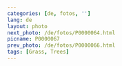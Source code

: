 ```yaml
---
categories: [de, fotos, '']
lang: de
layout: photo
next_photo: /de/fotos/P0000064.html
picname: P0000067
prev_photo: /de/fotos/P0000066.html
tags: [Grass, Trees]
---
```

